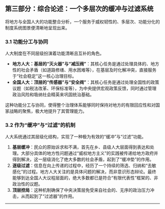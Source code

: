## 第三部分：综合论述：一个多层次的缓冲与过滤系统

将地方与全国人大的功能整合分析，一个服务于威权韧性的、多层次、功能分化的制度系统图景便清晰地呈现出来。

### 3.1 功能分工与协同

人大制度在不同层级扮演着功能清晰且互补的角色。

* **地方人大：基层的“灭火器”与“减压阀”**：其核心任务是通过处理具体的、地方性的社会矛盾（如道路修缮、用水困难等），在基层及时化解冲突，直接服务于“社会稳定”这一核心治理目标。
* **全国人大：顶层的“传感器”与“安全阀”**：其核心任务是通过处理全国性的政策议题（如税法改革、环保标准等），为中央提供宏观政策反馈，同时通过管理政治风险和吸纳社会精英来巩固统治基础。

这种功能分工与协同，使得整个治理体系能够同时保持对地方的有限回应性和对国家战略的聚焦，极大地提升了其管理能力。

### 3.2 作为“缓冲”与“过滤”的机制

人大系统通过其层级化结构，实现了一种极为有效的“缓冲”与“过滤”功能。

1.  **基层缓冲**：民众的原始诉求和不满，首先在乡、县级人大层面得到表达和处理。大部分具体的地方性问题通过“威权地方主义”的实践被传递给地方政府并得到解决，这一层级消化了绝大多数的社会矛盾，起到了“缓冲垫”的作用。
2.  **逐级过滤**：信息在向上传递的过程中，经历了一个持续的筛选、归纳和“去敏感化”的过程。地方人大关注的是具体问题的解决，而非意识形态辩论。最终能够到达全国人大议程层面的，绝大多数都已是符合“有限代表性”框架的、非政治性的议题。
3.  **顶层控局**：这种机制确保了中央决策层免受来自社会的、无序的政治压力冲击，从而起到了“过滤器”的作用。

---